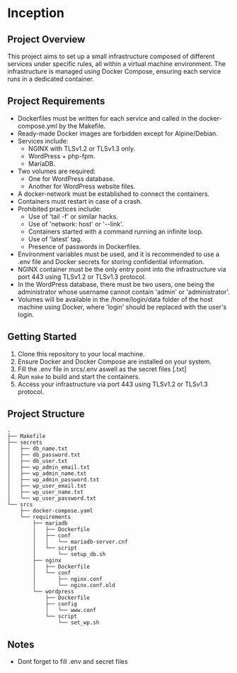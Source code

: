 # Inception

## Project Overview
This project aims to set up a small infrastructure composed of different services under specific rules, all within a virtual machine environment. The infrastructure is managed using Docker Compose, ensuring each service runs in a dedicated container.

## Project Requirements
- Dockerfiles must be written for each service and called in the docker-compose.yml by the Makefile.
- Ready-made Docker images are forbidden except for Alpine/Debian.
- Services include:
  - NGINX with TLSv1.2 or TLSv1.3 only.
  - WordPress + php-fpm.
  - MariaDB.
- Two volumes are required:
  - One for WordPress database.
  - Another for WordPress website files.
- A docker-network must be established to connect the containers.
- Containers must restart in case of a crash.
- Prohibited practices include:
  - Use of 'tail -f' or similar hacks.
  - Use of 'network: host' or '--link'.
  - Containers started with a command running an infinite loop.
  - Use of 'latest' tag.
  - Presence of passwords in Dockerfiles.
- Environment variables must be used, and it is recommended to use a .env file and Docker secrets for storing confidential information.
- NGINX container must be the only entry point into the infrastructure via port 443 using TLSv1.2 or TLSv1.3 protocol.
- In the WordPress database, there must be two users, one being the administrator whose username cannot contain 'admin' or 'administrator'.
- Volumes will be available in the /home/login/data folder of the host machine using Docker, where 'login' should be replaced with the user's login.

## Getting Started
1. Clone this repository to your local machine.
2. Ensure Docker and Docker Compose are installed on your system.
3. Fill the .env file in srcs/.env aswell as the secret files [.txt]
4. Run `make` to build and start the containers.
5. Access your infrastructure via port 443 using TLSv1.2 or TLSv1.3 protocol.

## Project Structure
```
.
├── Makefile
├── secrets
│   ├── db_name.txt
│   ├── db_password.txt
│   ├── db_user.txt
│   ├── wp_admin_email.txt
│   ├── wp_admin_name.txt
│   ├── wp_admin_password.txt
│   ├── wp_user_email.txt
│   ├── wp_user_name.txt
│   └── wp_user_password.txt
└── srcs
    ├── docker-compose.yaml
    └── requirements
        ├── mariadb
        │   ├── Dockerfile
        │   ├── conf
        │   │   └── mariadb-server.cnf
        │   └── script
        │       └── setup_db.sh
        ├── nginx
        │   ├── Dockerfile
        │   └── conf
        │       ├── nginx.conf
        │       └── nginx.conf.old
        └── wordpress
            ├── Dockerfile
            ├── config
            │   └── www.conf
            └── script
                └── set_wp.sh
```

## Notes
- Dont forget to fill .env and secret files
